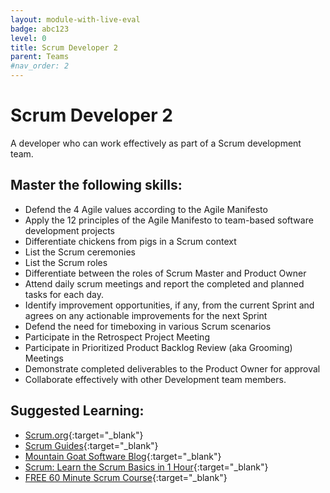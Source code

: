 ```yaml
---
layout: module-with-live-eval
badge: abc123
level: 0
title: Scrum Developer 2
parent: Teams
#nav_order: 2
---
```

# Scrum Developer 2

A developer who can work effectively as part of a Scrum development team.

## Master the following skills:

- Defend the 4 Agile values according to the Agile Manifesto
- Apply the 12 principles of the Agile Manifesto to team-based software development projects
- Differentiate chickens from pigs in a Scrum context
- List the Scrum ceremonies
- List the Scrum roles
- Differentiate between the roles of Scrum Master and Product Owner
- Attend daily scrum meetings and report the completed and planned tasks for each day.
- Identify improvement opportunities, if any, from the current Sprint and agrees on any actionable improvements for the next Sprint
- Defend the need for timeboxing in various Scrum scenarios
- Participate in the Retrospect Project Meeting
- Participate in Prioritized Product Backlog Review (aka Grooming) Meetings
- Demonstrate completed deliverables to the Product Owner for approval
- Collaborate effectively with other Development team members.

## Suggested Learning:

- [Scrum.org](https://www.scrum.org/){:target="\_blank"}
- [Scrum Guides](https://www.scrumguides.org/scrum-guide.html){:target="\_blank"}
- [Mountain Goat Software Blog](https://www.mountaingoatsoftware.com/blog){:target="\_blank"}
- [Scrum: Learn the Scrum Basics in 1 Hour](https://www.udemy.com/course/scrum-learn-the-scrum-basics-in-1-hour-agile-scrum/){:target="\_blank"}
- [FREE 60 Minute Scrum Course](https://www.udemy.com/course/free-60-minute-scrum-course/){:target="\_blank"}
